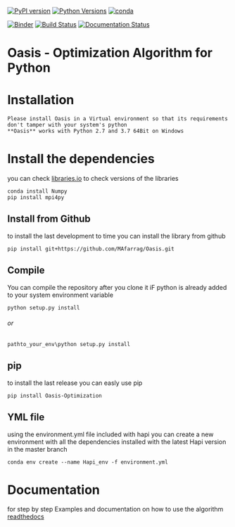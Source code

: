 [![PyPI version](https://badge.fury.io/py/Oasis-Optimization.svg)](https://badge.fury.io/py/Oasis-Optimization)
[![Python Versions](https://img.shields.io/pypi/pyversions/Oasis-Optimization.png)](https://img.shields.io/pypi/pyversions/Oasis-Optimization)
[![conda](https://anaconda.org/conda-forge/oasis/badges/version.svg)](https://anaconda.org/MAfarrag/oasis)

[![Binder](https://mybinder.org/badge_logo.svg)](https://mybinder.org/v2/gh/MAfarrag/Oasis/master)
[![Build Status](https://travis-ci.org/MAfarrag/Oasis.svg?branch=master)](https://travis-ci.org/MAfarrag/Oasis)
[![Documentation Status](https://readthedocs.org/projects/oasis-optimization/badge/?version=latest)](https://oasis-optimization.readthedocs.io/en/latest/?badge=latest)

Oasis - Optimization Algorithm for Python 
===================================================================== 


Installation
============
```
Please install Oasis in a Virtual environment so that its requirements don't tamper with your system's python
**Oasis** works with Python 2.7 and 3.7 64Bit on Windows
```
# Install the dependencies
you can check [libraries.io](https://libraries.io/pypi/Oasis-Optimization) to check versions of the libraries
```
conda install Numpy
pip install mpi4py
```

## Install from Github
to install the last development to time you can install the library from github
```
pip install git+https://github.com/MAfarrag/Oasis.git
```
## Compile 
You can compile the repository after you clone it 
iF python is already added to your system environment variable
```
python setup.py install
```
###### or 
```
pathto_your_env\python setup.py install
```
## pip
to install the last release you can easly use pip
```
pip install Oasis-Optimization
```
## YML file
using the environment.yml file included with hapi you can create a new environment with all the dependencies installed with the latest Hapi version
in the master branch
```
conda env create --name Hapi_env -f environment.yml
```
# Documentation
for step by step Examples and documentation on how to use the algorithm [readthedocs](https://oasis-optimization.readthedocs.io/en/latest/)

